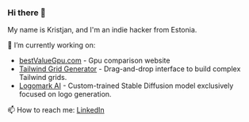 ### Hi there 👋

My name is Kristjan, and I'm an indie hacker from Estonia.

🔭 I’m currently working on:
- [bestValueGpu.com](https://bestvaluegpu.com) - Gpu comparison website
- [Tailwind Grid Generator](https://www.tailwindgen.com/) - Drag-and-drop interface to build complex Tailwind grids.
- [Logomark AI](https://logomark.ai/) - Custom-trained Stable Diffusion model exclusively focused on logo generation.

📫 How to reach me: [LinkedIn](https://www.linkedin.com/in/kristjan-retter-471b62181/) 

